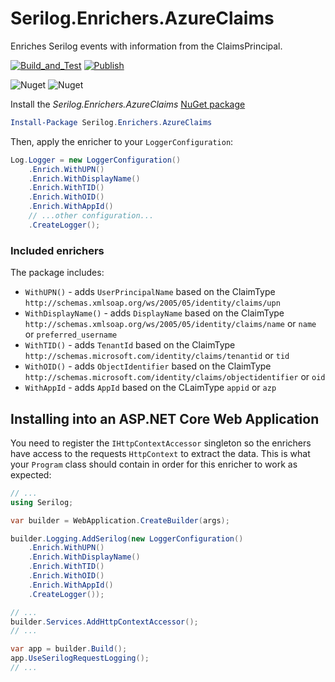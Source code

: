 # Serilog.Enrichers.AzureClaims
Enriches Serilog events with information from the ClaimsPrincipal.

[![Build_and_Test](https://github.com/Intility/serilog-enrichers-azureclaims/actions/workflows/Build_and_Test.yml/badge.svg)](https://github.com/Intility/serilog-enrichers-azureclaims/actions/workflows/Build_and_Test.yml)
[![Publish](https://github.com/Intility/serilog-enrichers-azureclaims/actions/workflows/Publish.yml/badge.svg)](https://github.com/Intility/serilog-enrichers-azureclaims/actions/workflows/Publish.yml)

![Nuget](https://img.shields.io/nuget/v/Serilog.Enrichers.AzureClaims?label=Serilog.Enrichers.AzureClaims)
![Nuget](https://img.shields.io/nuget/dt/Serilog.Enrichers.AzureClaims?logo=nuget&label=Downloads)

Install the _Serilog.Enrichers.AzureClaims_ [NuGet package](https://www.nuget.org/packages/Serilog.Enrichers.AzureClaims/)

```powershell
Install-Package Serilog.Enrichers.AzureClaims
```

Then, apply the enricher to your `LoggerConfiguration`:

```csharp
Log.Logger = new LoggerConfiguration()
    .Enrich.WithUPN()
    .Enrich.WithDisplayName()
    .Enrich.WithTID()
    .Enrich.WithOID()
    .Enrich.WithAppId()
    // ...other configuration...
    .CreateLogger();
```


### Included enrichers

The package includes:

 * `WithUPN()` - adds `UserPrincipalName` based on the ClaimType `http://schemas.xmlsoap.org/ws/2005/05/identity/claims/upn`
 * `WithDisplayName()` - adds `DisplayName` based on the ClaimType `http://schemas.xmlsoap.org/ws/2005/05/identity/claims/name` or `name` or `preferred_username`
 * `WithTID()` - adds `TenantId` based on the ClaimType `http://schemas.microsoft.com/identity/claims/tenantid` or `tid` 
 * `WithOID()` - adds `ObjectIdentifier` based on the ClaimType `http://schemas.microsoft.com/identity/claims/objectidentifier` or `oid`
 * `WithAppId` - adds `AppId` based on the CLaimType `appid` or `azp` 

## Installing into an ASP.NET Core Web Application
You need to register the `IHttpContextAccessor` singleton so the enrichers have access to the requests `HttpContext` to extract the data.
This is what your `Program` class should contain in order for this enricher to work as expected:

```cs
// ...
using Serilog;

var builder = WebApplication.CreateBuilder(args);

builder.Logging.AddSerilog(new LoggerConfiguration()
    .Enrich.WithUPN()
    .Enrich.WithDisplayName()
    .Enrich.WithTID()
    .Enrich.WithOID()
    .Enrich.WithAppId()
    .CreateLogger());

// ...
builder.Services.AddHttpContextAccessor();
// ...

var app = builder.Build();
app.UseSerilogRequestLogging();
// ...

```
